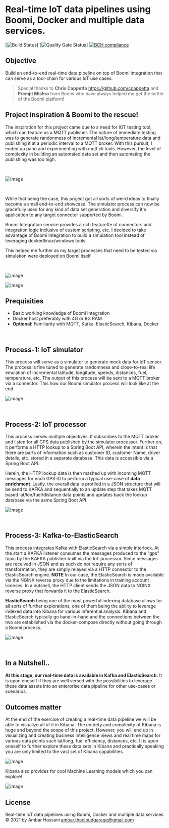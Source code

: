 # Real-time IoT data pipelines using Boomi, Docker and multiple data services.
 [![Build Status](https://travis-ci.org/Raouf25/Spring-Boot-efficient-search-API.svg?branch=master)]
 [![Quality Gate Status](https://sonarcloud.io/api/project_badges/measure?project=Raouf25_Spring-Boot-efficient-search-API&metric=alert_status)]
 [![BCH compliance](https://bettercodehub.com/edge/badge/Raouf25/Spring-Boot-efficient-search-API?branch=master)](https://bettercodehub.com/)

## Objective

Build an end-to-end real-time data pipeline on top of Boomi integration that can serve as a tool-chain for various IoT use cases. 

> Special thanks to **Chris Cappetta** https://github.com/ccappetta and **Premjit Mishra** from Boomi who have always helped me get the better of the Boomi platform!


## Project inspiration & Boomi to the rescue!

The inspiration for this project came due to a need for IOT testing tool, which can feature as a MQTT publisher. The nature of immediate testing was to generate randonmess of incremental lat/long/temperature data and publishing it at a periodic interval to a MQTT broker. With this pursuit, I ended up paho and experimenting with mqtt cli tools. However, the level of complexity in building an automated data set and then automating the publishing was too high. 

<br />

![image](https://user-images.githubusercontent.com/39495790/120280155-f8535c00-c2d4-11eb-9cbd-1463b19bef43.png)

<br />

While that being the case, this project got all sorts of weird ideas to finally become a small end-to-end showcase. The simulator process can now be gracefully used for any kind of data set generation and diversify it's application to any target connector supported by Boomi.

Boomi Integration service provides a rich featurette of connectors and integration logic inclusive of custom scripting, etc. I decided to take advantage of Boomi Integration to build a simulation tool instead of leveraging docker/linux/windows tools.

This helped me further as my target processes that need to be tested via simulation were deployed on Boomi itself

<br />

![image](https://user-images.githubusercontent.com/39495790/120336889-6ff2ac80-c310-11eb-8524-fac45c1a5465.png)

![image](https://user-images.githubusercontent.com/39495790/122862639-1134b780-d33f-11eb-978b-eae0c97ecb97.png)

## Prequisities
* Basic working knowledge of Boomi Integration
* Docker host preferably with 4G or 8G RAM
* **Optional:** Familiarity with MQTT, Kafka, ElasticSearch, Kibana, Docker

<br />

## Process-1: IoT simulator

This process will serve as a simulator to generate mock data for IoT sensor. The process is fine tuned to generate randomness and close-to-real life emulation of incremental latitude, longitude, speeds, distances, fuel, temperature, etc. The output of this process will be sent to a MQTT broker via a connector. This how our Boomi simulator process will look like at the end.

![image](https://user-images.githubusercontent.com/39495790/122972243-8c34b700-d3ad-11eb-99ad-3b9807dd024e.png)

<br />

## Process-2: IoT processor

This process serves multiple objectives. It subscribes to the MQTT broker and listen for all GPS data published by the simulator processor. Further on, it performs a HTTP lookup to a Spring Boot API, wherein the intent is that there are parts of information such as customer ID, customer Name, driver details, etc. stored in a separate database. This data is accessible via a Spring Boot API. 

Herein, the HTTP lookup data is then mashed up with incoming MQTT messages for each GPS ID to perform a typical use-case of **data enrichment**. Lastly, the overall data is profiled in a JSON structure that will be send to KAFKA and sequentially to an update step that takes MQTT based lat/lon/fuel/distance data points and updates back the lookup database via the same Spring Boot API.

![image](https://user-images.githubusercontent.com/39495790/122973670-1c273080-d3af-11eb-8bc9-b5d1a6e37d48.png)

<br />

## Process-3: Kafka-to-ElasticSearch

This process integrates Kafka with ElasticSearch via a simple interlock. At the start a KAFKA listener consumes the messages produced to the "gps" topic by the KAFKA publisher built via the IoT processor. Since messages are received in JSON and as such do not require any sorts of transformation, they are simply relayed via a HTTP connector to the ElasticSearch engine. **NOTE** In our case, the ElasticSearch is made available via the NGINX reverse proxy due to the limitations in training account licenses. In a nutshell, the HTTP client sends the JSON data to NGINX reverse proxy that forwards it to the ElasticSearch.

**ElasticSearch** being one of the most powerful indexing database allows for all sorts of further explorations, one of them being the ability to leverage indexed data into Kibana for various inferential analysis. Kibana and ElasticSearch typically go hand-in-hand and the connections between the two are established via the docker-compose directly without going through a Boomi process.

![image](https://user-images.githubusercontent.com/39495790/122974487-0108f080-d3b0-11eb-8758-20cc82950095.png)

<br />

## In a Nutshell..

**At this stage, our real-time data is available in Kafka and ElasticSearch.** It is upon oneself if they are well versed with the possibilities to leverage these data assets into an enterprise data pipeline for other use-cases or scenarios.

## Outcomes matter

At the end of the exercise of creating a real-time data pipeline we will be able to visualize all of it in Kibana. The entirety and complexity of Kibana is huge and beyond the scope of this project. However, you will end up in visualizing and creating business intelligence views and real time maps for various data points such lat/long, fuel efficiency, distances, etc. It is upon oneself to further explore these data sets in Kibana and practically speaking you are only limited to the vast set of Kibana capabilities. 

![image](https://user-images.githubusercontent.com/39495790/122866472-9e7b0a80-d345-11eb-9970-ea0d70c39aa1.png)

Kibana also provides for cool Machine Learning models which you can explore!

![image](https://user-images.githubusercontent.com/39495790/122866642-ec900e00-d345-11eb-9c25-5fc1a4739df8.png)

## License
Real-time IoT data pipelines using Boomi, Docker and multiple data services © 2021 by Ambar Hassani <ambar.thecloudgarage@gmail.com>
